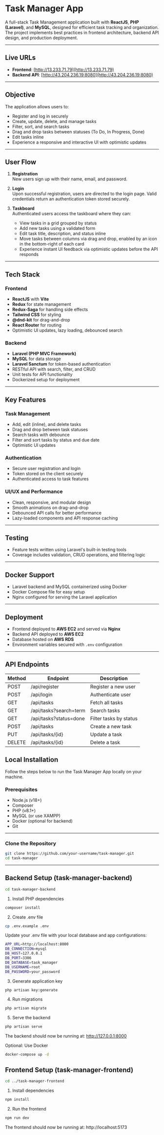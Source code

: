 # Task Manager App

A full-stack Task Management application built with **ReactJS**, **PHP (Laravel)**, and **MySQL**, designed for efficient task tracking and organization. The project implements best practices in frontend architecture, backend API design, and production deployment.

---

## Live URLs

- **Frontend**: [http://13.233.71.79](http://13.233.71.79)
- **Backend API**: [http://43.204.236.19:8080](http://43.204.236.19:8080)

---

## Objective

The application allows users to:

- Register and log in securely
- Create, update, delete, and manage tasks
- Filter, sort, and search tasks
- Drag and drop tasks between statuses (To Do, In Progress, Done)
- Edit tasks inline
- Experience a responsive and interactive UI with optimistic updates

---

## User Flow

1. **Registration**  
   New users sign up with their name, email, and password.

2. **Login**  
   Upon successful registration, users are directed to the login page. Valid credentials return an authentication token stored securely.

3. **Taskboard**  
   Authenticated users access the taskboard where they can:
   - View tasks in a grid grouped by status
   - Add new tasks using a validated form
   - Edit task title, description, and status inline
   - Move tasks between columns via drag and drop, enabled by an icon in the bottom-right of each card
   - Experience instant UI feedback via optimistic updates before the API responds

---

## Tech Stack

### Frontend

- **ReactJS** with **Vite**
- **Redux** for state management
- **Redux-Saga** for handling side effects
- **Tailwind CSS** for styling
- **@dnd-kit** for drag-and-drop
- **React Router** for routing
- Optimistic UI updates, lazy loading, debounced search

### Backend

- **Laravel (PHP MVC Framework)**
- **MySQL** for data storage
- **Laravel Sanctum** for token-based authentication
- RESTful API with search, filter, and CRUD
- Unit tests for API functionality
- Dockerized setup for deployment

---

## Key Features

### Task Management

- Add, edit (inline), and delete tasks
- Drag and drop between task statuses
- Search tasks with debounce
- Filter and sort tasks by status and due date
- Optimistic UI updates

### Authentication

- Secure user registration and login
- Token stored on the client securely
- Authenticated access to task features

### UI/UX and Performance

- Clean, responsive, and modular design
- Smooth animations on drag-and-drop
- Debounced API calls for better performance
- Lazy-loaded components and API response caching

---

## Testing

- Feature tests written using Laravel's built-in testing tools
- Coverage includes validation, CRUD operations, and filtering logic

---

## Docker Support

- Laravel backend and MySQL containerized using Docker
- Docker Compose file for easy setup
- Nginx configured for serving the Laravel application

---

## Deployment

- Frontend deployed to **AWS EC2** and served via **Nginx**
- Backend API deployed to **AWS EC2**
- Database hosted on **AWS RDS**
- Environment variables secured with `.env` configuration

---

## API Endpoints

| Method | Endpoint               | Description            |
| ------ | ---------------------- | ---------------------- |
| POST   | /api/register          | Register a new user    |
| POST   | /api/login             | Authenticate user      |
| GET    | /api/tasks             | Fetch all tasks        |
| GET    | /api/tasks?search=term | Search tasks           |
| GET    | /api/tasks?status=done | Filter tasks by status |
| POST   | /api/tasks             | Create a new task      |
| PUT    | /api/tasks/{id}        | Update a task          |
| DELETE | /api/tasks/{id}        | Delete a task          |

## Local Installation

Follow the steps below to run the Task Manager App locally on your machine.

### Prerequisites

- Node.js (v18+)
- Composer
- PHP (v8.1+)
- MySQL (or use XAMPP)
- Docker (optional for backend)
- Git

---

### Clone the Repository

```bash
git clone https://github.com/your-username/task-manager.git
cd task-manager
```

---

## Backend Setup (task-manager-backend)

```bash
cd task-manager-backend
```

1. Install PHP dependencies

```bash
composer install
```

2. Create .env file

```bash
cp .env.example .env
```

Update your .env file with your local database and app configurations:

```bash
APP_URL=http://localhost:8000
DB_CONNECTION=mysql
DB_HOST=127.0.0.1
DB_PORT=3306
DB_DATABASE=task_manager
DB_USERNAME=root
DB_PASSWORD=your_password
```

3. Generate application key

```bash
php artisan key:generate
```

4. Run migrations

```bash
php artisan migrate
```

5. Serve the backend

```bash
php artisan serve
```

The backend should now be running at: http://127.0.0.1:8000

Optional: Use Docker

```bash
docker-compose up -d
```

## Frontend Setup (task-manager-frontend)

```bash
cd ../task-manager-frontend
```

1. Install dependencies

```bash
npm install
```

2. Run the frontend

```bash
npm run dev
```

The frontend should now be running at: http://localhost:5173
